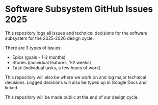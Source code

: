 # Software Subsystem GitHub Issues 2025

This repository logs all issues and technical decisions for the software subsystem for the 2025-2026 design cycle.

  
There are 3 types of issues:
- Epics (goals - 1-2 months)
- Stories (individual features, 1-2 weeks)
- Task (individual tasks, a few hours of work)

This repository will also be where we work on and log major technical decisions. Logged decisions will also be typed up in Google Docs and linked.

This repository will be made public at the end of our design cycle. 

